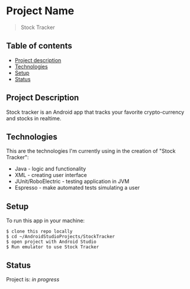 # Project Name
> Stock Tracker

## Table of contents
* [Project description](#project-description)
* [Technologies](#technologies)
* [Setup](#setup)
* [Status](#status)

## Project Description 
Stock tracker is an Android app that tracks your favorite crypto-currency and stocks in realtime.

## Technologies
This are the technologies I'm currently using in the creation of "Stock Tracker":
* Java - logic and functionality
* XML - creating user interface
* JUnit/RoboElectric - testing application in JVM
* Espresso - make automated tests simulating a user

## Setup
To run this app in your machine:
```
$ clone this repo locally
$ cd ~/AndroidStudioProjects/StockTracker
$ open project with Android Studio
$ Run emulator to use Stock Tracker
```

## Status
Project is: _in progress_